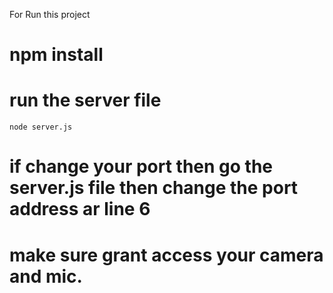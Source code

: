 For Run this project 
# npm install
# run the server file
    node server.js
# if change your port then go the server.js file then change the port address ar line 6
# make sure grant access your camera and mic.